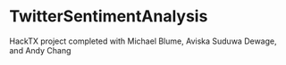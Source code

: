 # TwitterSentimentAnalysis
HackTX project completed with Michael Blume, Aviska Suduwa Dewage, and Andy Chang
